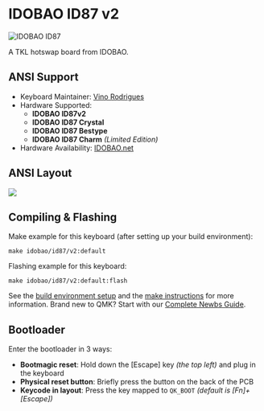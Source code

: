 # IDOBAO ID87 v2

![IDOBAO ID87](https://i.imgur.com/LIpWjog.png)

A TKL hotswap board from IDOBAO.

## ANSI Support

* Keyboard Maintainer: [Vino Rodrigues](https://github.com/vinorodrigues)
* Hardware Supported:
  - **IDOBAO ID87v2**
  - **IDOBAO ID87 Crystal**
  - **IDOBAO ID87 Bestype**
  - **IDOBAO ID87 Charm** *(Limited Edition)*
* Hardware Availability: [IDOBAO.net](https://idobao.net/search?type=product&q=ID87*)

## ANSI Layout

![](https://idobao.github.io/kle/idobao-id87.png)

## Compiling & Flashing

Make example for this keyboard (after setting up your build environment):

    make idobao/id87/v2:default

Flashing example for this keyboard:

    make idobao/id87/v2:default:flash

See the [build environment setup](https://docs.qmk.fm/#/getting_started_build_tools) and the [make instructions](https://docs.qmk.fm/#/getting_started_make_guide) for more information. Brand new to QMK? Start with our [Complete Newbs Guide](https://docs.qmk.fm/#/newbs).

## Bootloader

Enter the bootloader in 3 ways:

* **Bootmagic reset**: Hold down the [Escape] key *(the top left)* and plug in the keyboard
* **Physical reset button**: Briefly press the button on the back of the PCB
* **Keycode in layout**: Press the key mapped to `QK_BOOT` *(default is [Fn]+[Escape])*
